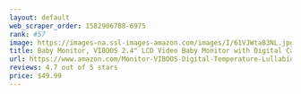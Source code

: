 ```yaml
---
layout: default 
﻿web_scraper_order: 1582906788-6975
rank: #57
image: https://images-na.ssl-images-amazon.com/images/I/61VJWta83NL.jpg
title: Baby Monitor, VIBOOS 2.4" LCD Video Baby Monitor with Digital Camera, Night Vision, Two…
url: https://www.amazon.com/Monitor-VIBOOS-Digital-Temperature-Lullabies/dp/B07Y858HQK/ref=zg_mw_photo_57?_encoding=UTF8&psc=1&refRID=QT7YX3MAVBS9YT2R1GA7
reviews: 4.7 out of 5 stars
price: $49.99 
---
```

